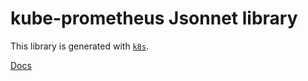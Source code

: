 # kube-prometheus Jsonnet library

This library is generated with [`k8s`](https://github.com/jsonnet-libs/k8s).

[Docs](https://jsonnet-libs.github.io/kube-prometheus-libsonnet)
